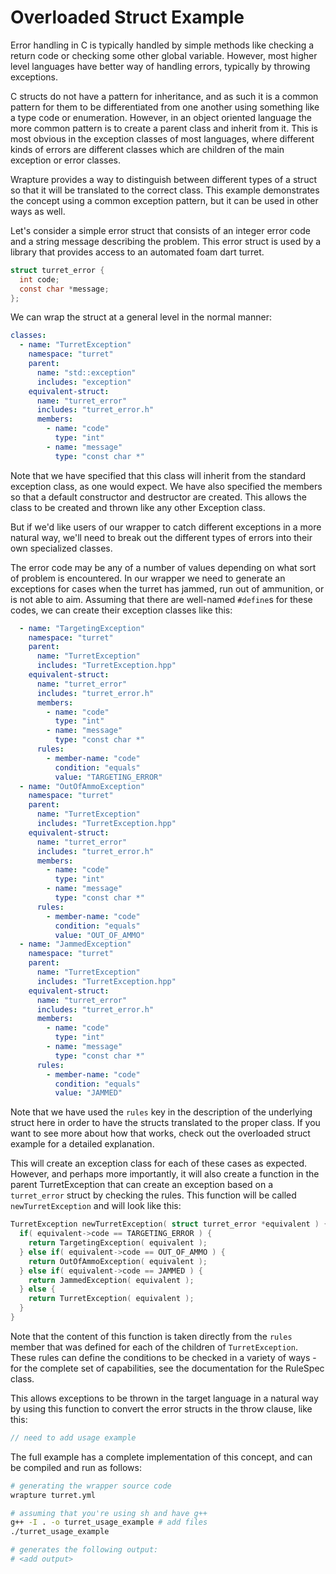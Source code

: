 # Overloaded Struct Example

Error handling in C is typically handled by simple methods like checking a
return code or checking some other global variable. However, most higher level
languages have better way of handling errors, typically by throwing exceptions.


C structs do not have a pattern for inheritance, and as such it is a common
pattern for them to be differentiated from one another using something like a
type code or enumeration. However, in an object oriented language the more
common pattern is to create a parent class and inherit from it. This is most
obvious in the exception classes of most languages, where different kinds of
errors are different classes which are children of the main exception or error
classes.

Wrapture provides a way to distinguish between different types of a struct so
that it will be translated to the correct class. This example demonstrates the
concept using a common exception pattern, but it can be used in other
ways as well.

Let's consider a simple error struct that consists of an integer error code and
a string message describing the problem. This error struct is used by a library
that provides access to an automated foam dart turret.

```c
struct turret_error {
  int code;
  const char *message;
};
```

We can wrap the struct at a general level in the normal manner:

```yaml
classes:
  - name: "TurretException"
    namespace: "turret"
    parent:
      name: "std::exception"
      includes: "exception"
    equivalent-struct:
      name: "turret_error"
      includes: "turret_error.h"
      members:
        - name: "code"
          type: "int"
        - name: "message"
          type: "const char *"
```

Note that we have specified that this class will inherit from the standard
exception class, as one would expect. We have also specified the members so
that a default constructor and destructor are created. This allows the class
to be created and thrown like any other Exception class.

But if we'd like users of our wrapper to catch different exceptions in a more
natural way, we'll need to break out the different types of errors into their
own specialized classes.

The error code may be any of a number of values depending on what sort of
problem is encountered. In our wrapper we need to generate an exceptions for
cases when the turret has jammed, run out of ammunition, or is not able to aim.
Assuming that there are well-named `#define`s for these codes, we can create
their exception classes like this:

```yaml
  - name: "TargetingException"
    namespace: "turret"
    parent:
      name: "TurretException"
      includes: "TurretException.hpp"
    equivalent-struct:
      name: "turret_error"
      includes: "turret_error.h"
      members:
        - name: "code"
          type: "int"
        - name: "message"
          type: "const char *"
      rules:
        - member-name: "code"
          condition: "equals"
          value: "TARGETING_ERROR"
  - name: "OutOfAmmoException"
    namespace: "turret"
    parent:
      name: "TurretException"
      includes: "TurretException.hpp"
    equivalent-struct:
      name: "turret_error"
      includes: "turret_error.h"
      members:
        - name: "code"
          type: "int"
        - name: "message"
          type: "const char *"
      rules:
        - member-name: "code"
          condition: "equals"
          value: "OUT_OF_AMMO"
  - name: "JammedException"
    namespace: "turret"
    parent:
      name: "TurretException"
      includes: "TurretException.hpp"
    equivalent-struct:
      name: "turret_error"
      includes: "turret_error.h"
      members:
        - name: "code"
          type: "int"
        - name: "message"
          type: "const char *"
      rules:
        - member-name: "code"
          condition: "equals"
          value: "JAMMED"
```

Note that we have used the `rules` key in the description of the underlying
struct here in order to have the structs translated to the proper class. If
you want to see more about how that works, check out the overloaded struct
example for a detailed explanation.

This will create an exception class for each of these cases as expected.
However, and perhaps more importantly, it will also create a function in the
parent TurretException that can create an exception based on a `turret_error`
struct by checking the rules. This function will be called `newTurretException`
and will look like this:

```cpp
TurretException newTurretException( struct turret_error *equivalent ) {
  if( equivalent->code == TARGETING_ERROR ) {
    return TargetingException( equivalent );
  } else if( equivalent->code == OUT_OF_AMMO ) {
    return OutOfAmmoException( equivalent );
  } else if( equivalent->code == JAMMED ) {
    return JammedException( equivalent );
  } else {
    return TurretException( equivalent );
  }
}
```

Note that the content of this function is taken directly from the `rules` member
that was defined for each of the children of `TurretException`. These rules can
define the conditions to be checked in a variety of ways - for the complete set
of capabilities, see the documentation for the RuleSpec class.

This allows exceptions to be thrown in the target language in a natural way by
using this function to convert the error structs in the throw clause, like this:

```cpp
// need to add usage example
```

The full example has a complete implementation of this concept, and can be
compiled and run as follows:

```sh
# generating the wrapper source code
wrapture turret.yml

# assuming that you're using sh and have g++
g++ -I . -o turret_usage_example # add files
./turret_usage_example

# generates the following output:
# <add output>
```
